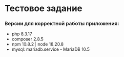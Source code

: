 # Тестовое задание

### Версии для корректной работы приложения:

- php 8.3.17
- composer 2.8.5
- npm 10.8.2 | node 18.20.8
- mysql: mariadb.service - MariaDB 10.5 
